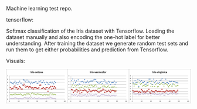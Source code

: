 Machine learning test repo.

tensorflow:

 Softmax classification of the Iris dataset with Tensorflow.
 Loading the dataset manually and also encoding the one-hot 
 label for better understanding.  After training the dataset
 we generate random test sets and run them to get either 
 probabilities and prediction from Tensorflow.


Visuals:

![Iris dataset visualized](https://raw.githubusercontent.com/bishoph/machine_learning/master/tensorflow/data/iris_data_visual.png "Iris dataset")
